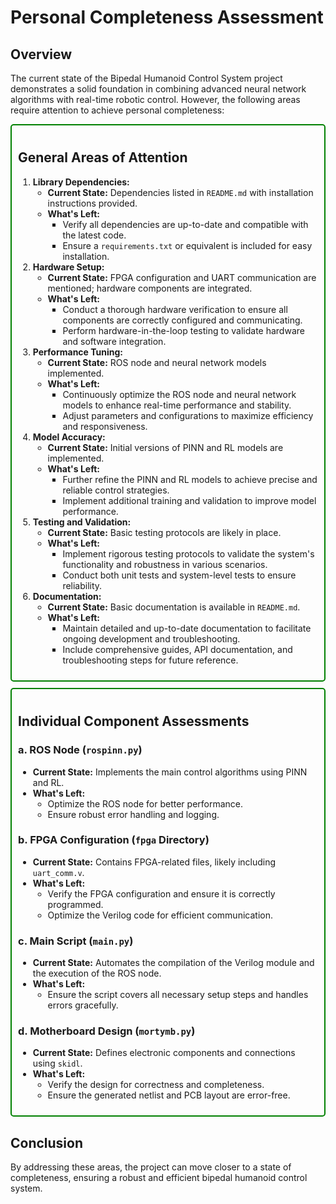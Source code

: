 # Personal Completeness Assessment

## Overview

The current state of the Bipedal Humanoid Control System project demonstrates a solid foundation in combining advanced neural network algorithms with real-time robotic control. However, the following areas require attention to achieve personal completeness:

<div style="border: 2px solid green; padding: 10px; margin-bottom: 10px; border-radius: 5px;">
<h2>General Areas of Attention</h2>
<ol>
<li><strong>Library Dependencies:</strong>
    <ul>
        <li><strong>Current State:</strong> Dependencies listed in <code>README.md</code> with installation instructions provided.</li>
        <li><strong>What's Left:</strong>
            <ul>
                <li>Verify all dependencies are up-to-date and compatible with the latest code.</li>
                <li>Ensure a <code>requirements.txt</code> or equivalent is included for easy installation.</li>
            </ul>
        </li>
    </ul>
</li>
<li><strong>Hardware Setup:</strong>
    <ul>
        <li><strong>Current State:</strong> FPGA configuration and UART communication are mentioned; hardware components are integrated.</li>
        <li><strong>What's Left:</strong>
            <ul>
                <li>Conduct a thorough hardware verification to ensure all components are correctly configured and communicating.</li>
                <li>Perform hardware-in-the-loop testing to validate hardware and software integration.</li>
            </ul>
        </li>
    </ul>
</li>
<li><strong>Performance Tuning:</strong>
    <ul>
        <li><strong>Current State:</strong> ROS node and neural network models implemented.</li>
        <li><strong>What's Left:</strong>
            <ul>
                <li>Continuously optimize the ROS node and neural network models to enhance real-time performance and stability.</li>
                <li>Adjust parameters and configurations to maximize efficiency and responsiveness.</li>
            </ul>
        </li>
    </ul>
</li>
<li><strong>Model Accuracy:</strong>
    <ul>
        <li><strong>Current State:</strong> Initial versions of PINN and RL models are implemented.</li>
        <li><strong>What's Left:</strong>
            <ul>
                <li>Further refine the PINN and RL models to achieve precise and reliable control strategies.</li>
                <li>Implement additional training and validation to improve model performance.</li>
            </ul>
        </li>
    </ul>
</li>
<li><strong>Testing and Validation:</strong>
    <ul>
        <li><strong>Current State:</strong> Basic testing protocols are likely in place.</li>
        <li><strong>What's Left:</strong>
            <ul>
                <li>Implement rigorous testing protocols to validate the system's functionality and robustness in various scenarios.</li>
                <li>Conduct both unit tests and system-level tests to ensure reliability.</li>
            </ul>
        </li>
    </ul>
</li>
<li><strong>Documentation:</strong>
    <ul>
        <li><strong>Current State:</strong> Basic documentation is available in <code>README.md</code>.</li>
        <li><strong>What's Left:</strong>
            <ul>
                <li>Maintain detailed and up-to-date documentation to facilitate ongoing development and troubleshooting.</li>
                <li>Include comprehensive guides, API documentation, and troubleshooting steps for future reference.</li>
            </ul>
        </li>
    </ul>
</li>
</ol>
</div>

<div style="border: 2px solid green; padding: 10px; margin-bottom: 10px; border-radius: 5px;">
<h2>Individual Component Assessments</h2>
<h3>a. ROS Node (<code>rospinn.py</code>)</h3>
<ul>
    <li><strong>Current State:</strong> Implements the main control algorithms using PINN and RL.</li>
    <li><strong>What's Left:</strong>
        <ul>
            <li>Optimize the ROS node for better performance.</li>
            <li>Ensure robust error handling and logging.</li>
        </ul>
    </li>
</ul>

<h3>b. FPGA Configuration (<code>fpga</code> Directory)</h3>
<ul>
    <li><strong>Current State:</strong> Contains FPGA-related files, likely including <code>uart_comm.v</code>.</li>
    <li><strong>What's Left:</strong>
        <ul>
            <li>Verify the FPGA configuration and ensure it is correctly programmed.</li>
            <li>Optimize the Verilog code for efficient communication.</li>
        </ul>
    </li>
</ul>

<h3>c. Main Script (<code>main.py</code>)</h3>
<ul>
    <li><strong>Current State:</strong> Automates the compilation of the Verilog module and the execution of the ROS node.</li>
    <li><strong>What's Left:</strong>
        <ul>
            <li>Ensure the script covers all necessary setup steps and handles errors gracefully.</li>
        </ul>
    </li>
</ul>

<h3>d. Motherboard Design (<code>mortymb.py</code>)</h3>
<ul>
    <li><strong>Current State:</strong> Defines electronic components and connections using <code>skidl</code>.</li>
    <li><strong>What's Left:</strong>
        <ul>
            <li>Verify the design for correctness and completeness.</li>
            <li>Ensure the generated netlist and PCB layout are error-free.</li>
        </ul>
    </li>
</ul>
</div>

## Conclusion

By addressing these areas, the project can move closer to a state of completeness, ensuring a robust and efficient bipedal humanoid control system.

